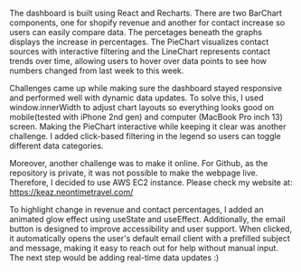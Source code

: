 The dashboard is built using React and Recharts. There are two BarChart components, one for shopify revenue and another for contact increase so users can easily compare data. The percetages beneath the graphs displays the increase in percentages. The PieChart visualizes contact sources with interactive filtering and the LineChart represents contact trends over time, allowing users to hover over data points to see how numbers changed from last week to this week.

Challenges came up while making sure the dashboard stayed responsive and performed well with dynamic data updates. To solve this, I used window.innerWidth to adjust chart layouts so everything looks good on mobile(tested with iPhone 2nd gen) and computer (MacBook Pro inch 13) screen. Making the PieChart interactive while keeping it clear was another challenge. I added click-based filtering in the legend so users can toggle different data categories.

Moreover, another challenge was to make it online. For Github, as the repository is private, it was not possible to make the webpage live. Therefore, I decided to use AWS EC2 instance. Please check my website at: https://keaz.neontimetravel.com/

To highlight change in revenue and contact percentages, I added an animated glow effect using useState and useEffect. Additionally, the email button is designed to improve accessibility and user support. When clicked, it automatically opens the user's default email client with a prefilled subject and message, making it easy to reach out for help without manual input. The next step would be adding real-time data updates :)
